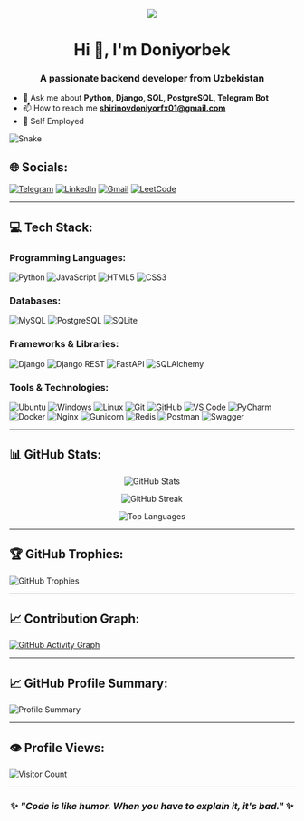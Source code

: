 <p align="center"><img src="https://quotes-github-readme.vercel.app/api?type=horizontal&theme=radical&layout=compact"></p>
<h1 align="center">Hi 👋, I'm Doniyorbek </h1>
<h3 align="center">A passionate backend developer from Uzbekistan</h3>
<p align="center">

- 💬 Ask me about **Python, Django, SQL, PostgreSQL, Telegram Bot**
- 📫 How to reach me **shirinovdoniyorfx01@gmail.com**
- 🏢 Self Employed

![Snake](https://profile-readme-generator.com/assets/snake.svg)

## 🌐 Socials:
[![Telegram](https://img.shields.io/badge/Telegram-2CA5E0?style=for-the-badge&logo=telegram&logoColor=white)](https://t.me/Shirinov_022)
[![LinkedIn](https://img.shields.io/badge/LinkedIn-0077B5?style=for-the-badge&logo=linkedin&logoColor=white)](https://linkedin.com/in/doniyorshirinov)
[![Gmail](https://img.shields.io/badge/Gmail-D14836?style=for-the-badge&logo=gmail&logoColor=white)](mailto:shirinovdoniyorfx01@gmail.com)
[![LeetCode](https://img.shields.io/badge/LeetCode-FFA116?style=for-the-badge&logo=leetcode&logoColor=black)](https://leetcode.com/Doniyor_)

---

## 💻 Tech Stack:

### Programming Languages:
![Python](https://img.shields.io/badge/Python-3776AB?style=for-the-badge&logo=python&logoColor=white)
![JavaScript](https://img.shields.io/badge/JavaScript-F7DF1E?style=for-the-badge&logo=javascript&logoColor=black)
![HTML5](https://img.shields.io/badge/HTML5-E34F26?style=for-the-badge&logo=html5&logoColor=white)
![CSS3](https://img.shields.io/badge/CSS3-1572B6?style=for-the-badge&logo=css3&logoColor=white)

### Databases:
![MySQL](https://img.shields.io/badge/MySQL-4479A1?style=for-the-badge&logo=mysql&logoColor=white)
![PostgreSQL](https://img.shields.io/badge/PostgreSQL-316192?style=for-the-badge&logo=postgresql&logoColor=white)
![SQLite](https://img.shields.io/badge/SQLite-07405E?style=for-the-badge&logo=sqlite&logoColor=white)

### Frameworks & Libraries:
![Django](https://img.shields.io/badge/Django-092E20?style=for-the-badge&logo=django&logoColor=white)
![Django REST](https://img.shields.io/badge/Django%20REST-ff1709?style=for-the-badge&logo=django&logoColor=white)
![FastAPI](https://img.shields.io/badge/FastAPI-005571?style=for-the-badge&logo=fastapi)
![SQLAlchemy](https://img.shields.io/badge/SQLAlchemy-FCA121?style=for-the-badge&logo=sqlalchemy&logoColor=white)

### Tools & Technologies:
![Ubuntu](https://img.shields.io/badge/Ubuntu-E95420?style=for-the-badge&logo=ubuntu&logoColor=white)
![Windows](https://img.shields.io/badge/Windows-0078D6?style=for-the-badge&logo=windows&logoColor=white)
![Linux](https://img.shields.io/badge/Linux-FCC624?style=for-the-badge&logo=linux&logoColor=black)
![Git](https://img.shields.io/badge/Git-F05032?style=for-the-badge&logo=git&logoColor=white)
![GitHub](https://img.shields.io/badge/GitHub-181717?style=for-the-badge&logo=github&logoColor=white)
![VS Code](https://img.shields.io/badge/VS%20Code-007ACC?style=for-the-badge&logo=visual-studio-code&logoColor=white)
![PyCharm](https://img.shields.io/badge/PyCharm-143?style=for-the-badge&logo=pycharm&logoColor=black&color=black&labelColor=green)
![Docker](https://img.shields.io/badge/Docker-2496ED?style=for-the-badge&logo=docker&logoColor=white)
![Nginx](https://img.shields.io/badge/Nginx-009639?style=for-the-badge&logo=nginx&logoColor=white)
![Gunicorn](https://img.shields.io/badge/Gunicorn-499848?style=for-the-badge&logo=gunicorn&logoColor=white)
![Redis](https://img.shields.io/badge/Redis-DC382D?style=for-the-badge&logo=redis&logoColor=white)
![Postman](https://img.shields.io/badge/Postman-FF6C37?style=for-the-badge&logo=postman&logoColor=white)
![Swagger](https://img.shields.io/badge/Swagger-85EA2D?style=for-the-badge&logo=swagger&logoColor=black)

---

## 📊 GitHub Stats:

<div align="center">
  
![GitHub Stats](https://github-readme-stats.vercel.app/api?username=shirinovdoniyor&theme=dark&hide_border=false&include_all_commits=true&count_private=true)

![GitHub Streak](https://github-readme-streak-stats.herokuapp.com/?user=shirinovdoniyor&theme=dark&hide_border=false)

![Top Languages](https://github-readme-stats.vercel.app/api/top-langs/?username=shirinovdoniyor&theme=dark&hide_border=false&include_all_commits=true&count_private=true&layout=compact)

</div>

---

## 🏆 GitHub Trophies:
![GitHub Trophies](https://github-profile-trophy.vercel.app/?username=shirinovdoniyor&theme=radical&no-frame=false&no-bg=true&margin-w=4)

---

## 📈 Contribution Graph:
[![GitHub Activity Graph](https://github-readme-activity-graph.vercel.app/graph?username=shirinovdoniyor&bg_color=0d1117&color=5BCDEC&line=5BCDEC&point=FFFFFF&hide_border=true)](https://github.com/shirinovdoniyor)

---

## 📈 GitHub Profile Summary:
![Profile Summary](https://github-profile-summary-cards.vercel.app/api/cards/profile-details?username=shirinovdoniyor&theme=github_dark)

---


## 👁️ Profile Views:
![Visitor Count](https://profile-counter.glitch.me/shirinovdoniyor/count.svg)

---

<div align="center">

### ✨ *"Code is like humor. When you have to explain it, it's bad."* ✨

</div>
